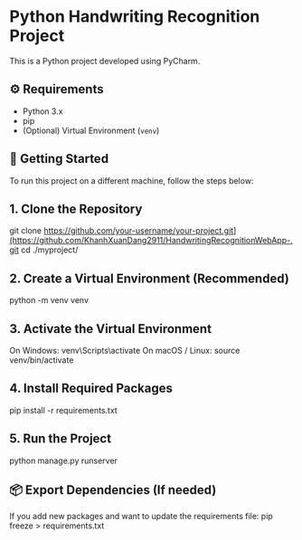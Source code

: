 # Python Handwriting Recognition Project
This is a Python project developed using PyCharm.

## ⚙️ Requirements

- Python 3.x
- pip
- (Optional) Virtual Environment (`venv`)
## 🚀 Getting Started

To run this project on a different machine, follow the steps below:

## 1. Clone the Repository
git clone https://github.com/your-username/your-project.git](https://github.com/KhanhXuanDang2911/HandwritingRecognitionWebApp-.git
cd ./myproject/
## 2. Create a Virtual Environment (Recommended)
python -m venv venv
## 3. Activate the Virtual Environment
On Windows:
venv\Scripts\activate
On macOS / Linux:
source venv/bin/activate

## 4. Install Required Packages
pip install -r requirements.txt

## 5. Run the Project
python manage.py runserver

## 📦 Export Dependencies (If needed)
If you add new packages and want to update the requirements file:
pip freeze > requirements.txt
